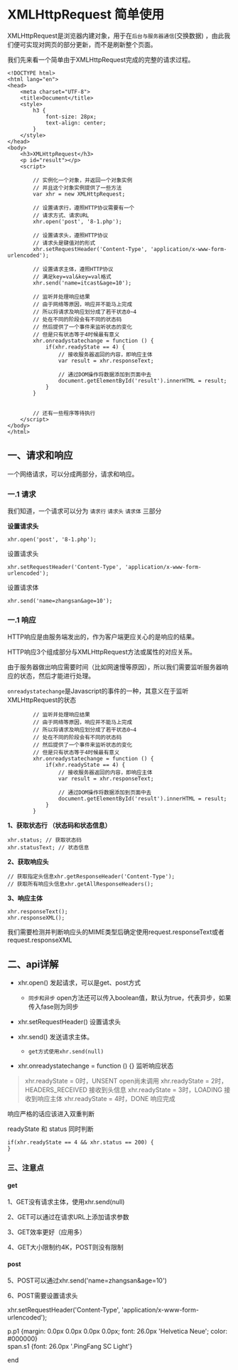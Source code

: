 # XMLHttpRequest 简单使用

XMLHttpRequest是浏览器内建对象，用于在`后台与服务器通信`\(交换数据\) ，由此我们便可实现对网页的部分更新，而不是刷新整个页面。

我们先来看一个简单由于XMLHttpRequest完成的完整的请求过程。

```
<!DOCTYPE html> 
<html lang="en"> 
<head> 
    <meta charset="UTF-8"> 
    <title>Document</title> 
    <style> 
        h3 { 
            font-size: 28px; 
            text-align: center; 
        } 
    </style> 
</head> 
<body> 
    <h3>XMLHttpRequest</h3> 
    <p id="result"></p> 
    <script> 

        // 实例化一个对象，并返回一个对象实例 
        // 并且这个对象实例提供了一些方法 
        var xhr = new XMLHttpRequest; 

        // 设置请求行，遵照HTTP协议需要有一个 
        // 请求方式、请求URL 
        xhr.open('post', '8-1.php'); 

        // 设置请求头，遵照HTTP协议 
        // 请求头是键值对的形式 
        xhr.setRequestHeader('Content-Type', 'application/x-www-form-urlencoded'); 

        // 设置请求主体，遵照HTTP协议 
        // 满足key=val&key=val格式 
        xhr.send('name=itcast&age=10'); 

        // 监听并处理响应结果 
        // 由于网络等原因，响应并不能马上完成 
        // 所以将请求及响应划分成了若干状态0~4 
        // 处在不同的阶段会有不同的状态码 
        // 然后提供了一个事件来监听状态的变化 
        // 但是只有状态等于4时候最有意义 
        xhr.onreadystatechange = function () { 
            if(xhr.readyState == 4) { 
                // 接收服务器返回的内容，即响应主体 
                var result = xhr.responseText; 

                // 通过DOM操作将数据添加到页面中去 
                document.getElementById('result').innerHTML = result; 
            } 
        } 


        // 还有一些程序等待执行 
    </script> 
</body> 
</html>
```

## 一、请求和响应

一个网络请求，可以分成两部分，请求和响应。

### 一.1 请求

我们知道，一个请求可以分为  `请求行` `请求头`  `请求体`  三部分

**设置请求头**

```
xhr.open('post', '8-1.php');
```

设置请求头

```
xhr.setRequestHeader('Content-Type', 'application/x-www-form-urlencoded');
```

设置请求体

```
xhr.send('name=zhangsan&age=10');
```

### 一.1 响应

HTTP响应是由服务端发出的，作为客户端更应关心的是响应的结果。

HTTP响应3个组成部分与XMLHttpRequest方法或属性的对应关系。

由于服务器做出响应需要时间（比如网速慢等原因），所以我们需要监听服务器响应的状态，然后才能进行处理。

`onreadystatechange`是Javascript的事件的一种，其意义在于监听XMLHttpRequest的状态

```
        // 监听并处理响应结果 
        // 由于网络等原因，响应并不能马上完成 
        // 所以将请求及响应划分成了若干状态0~4 
        // 处在不同的阶段会有不同的状态码 
        // 然后提供了一个事件来监听状态的变化 
        // 但是只有状态等于4时候最有意义 
        xhr.onreadystatechange = function () { 
            if(xhr.readyState == 4) { 
                // 接收服务器返回的内容，即响应主体 
                var result = xhr.responseText; 

                // 通过DOM操作将数据添加到页面中去 
                document.getElementById('result').innerHTML = result; 
            } 
        }
```

**1、获取状态行 （状态码和状态信息）**

```
xhr.status; // 获取状态码
xhr.statusText; // 状态信息
```

**2、获取响应头**

```
// 获取指定头信息xhr.getResponseHeader('Content-Type');
​// 获取所有响应头信息xhr.getAllResponseHeaders();
```

**3、响应主体**

```
xhr.responseText();
xhr.responseXML();
```

我们需要检测并判断响应头的MIME类型后确定使用request.responseText或者request.responseXML

## 二、api详解

* xhr.open\(\) 发起请求，可以是get、post方式

  * `同步和异步`   open方法还可以传入boolean值，默认为true，代表异步，如果传入fase则为同步

* xhr.setRequestHeader\(\) 设置请求头

* xhr.send\(\) 发送请求主体。

  * `get方式使用xhr.send(null)`

* xhr.onreadystatechange = function \(\) {} 监听响应状态

> xhr.readyState = 0时，UNSENT open尚未调用
> xhr.readyState = 2时，HEADERS\_RECEIVED 接收到头信息
> xhr.readyState = 3时，LOADING 接收到响应主体
> xhr.readyState = 4时，DONE 响应完成

响应严格的话应该进入双重判断

readyState 和 status 同时判断

```
if(xhr.readyState == 4 && xhr.status == 200) {
}
```

### 三、注意点

#### get

1、GET没有请求主体，使用xhr.send\(null\)

2、GET可以通过在请求URL上添加请求参数

3、GET效率更好（应用多）

4、GET大小限制约4K，POST则没有限制

#### post

5、POST可以通过xhr.send\('name=zhangsan&age=10'\)

6、POST需要设置请求头

xhr.setRequestHeader\('Content-Type', 'application/x-www-form-urlencoded'\);

p.p1 {margin: 0.0px 0.0px 0.0px 0.0px; font: 26.0px 'Helvetica Neue'; color: \#000000}  
span.s1 {font: 26.0px '.PingFang SC Light'}

end

